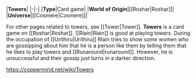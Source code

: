 |**Towers**|
|-|-|
|**Type**|Card game|
|**World of Origin**|[[Roshar\|Roshar]]|
|**Universe**|[[Cosmere\|Cosmere]]|

For other pages related to towers, see [[Tower\|Tower]].
**Towers** is a card game on [[Roshar\|Roshar]]. [[Rlain\|Rlain]] is good at playing towers. During the occupation of [[Urithiru\|Urithiru]] Rlain tries to show some women who are gossipping about him that he is a person like them by telling them that he likes to play towers and [[Runaround\|runaround]]. However, he is unsuccessful and their gossip just turns in a darker direction.



https://coppermind.net/wiki/Towers